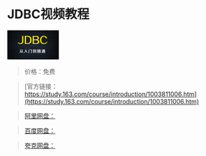 # JDBC视频教程

![img](../../../assets/study163/free/6631966066701476005.jpg)

> 价格：免费

> [官方链接：https://study.163.com/course/introduction/1003811006.htm](https://study.163.com/course/introduction/1003811006.htm)

> [阿里网盘：]()

> [百度网盘：]()

> [夸克网盘：]()
